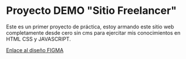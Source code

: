 
# Proyecto DEMO "Sitio Freelancer"

Este es un primer proyecto de práctica, estoy armando este sitio web completamente desde cero sin cms para ejercitar mis conocimientos en HTML CSS y JAVASCRIPT.

[Enlace al diseño FIGMA](https://www.figma.com/file/ckEvrMTn9ZJo1FPIALcahZ/Dise%C3%B1o-Sitio-Freelancer?type=design&node-id=9%3A2&t=Loa49wOWCbQIaA5i-1)
